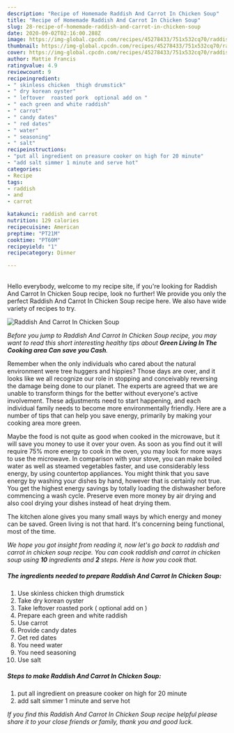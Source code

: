 ```yaml
---
description: "Recipe of Homemade Raddish And Carrot In Chicken Soup"
title: "Recipe of Homemade Raddish And Carrot In Chicken Soup"
slug: 28-recipe-of-homemade-raddish-and-carrot-in-chicken-soup
date: 2020-09-02T02:16:00.288Z
image: https://img-global.cpcdn.com/recipes/45278433/751x532cq70/raddish-and-carrot-in-chicken-soup-recipe-main-photo.jpg
thumbnail: https://img-global.cpcdn.com/recipes/45278433/751x532cq70/raddish-and-carrot-in-chicken-soup-recipe-main-photo.jpg
cover: https://img-global.cpcdn.com/recipes/45278433/751x532cq70/raddish-and-carrot-in-chicken-soup-recipe-main-photo.jpg
author: Mattie Francis
ratingvalue: 4.9
reviewcount: 9
recipeingredient:
- " skinless chicken  thigh drumstick"
- " dry korean oyster"
- " leftover  roasted pork  optional add on "
- " each green and white raddish"
- " carrot"
- " candy dates"
- " red dates"
- " water"
- " seasoning"
- " salt"
recipeinstructions:
- "put all ingredient on preasure cooker on high for 20 minute"
- "add salt simmer 1 minute and serve hot"
categories:
- Recipe
tags:
- raddish
- and
- carrot

katakunci: raddish and carrot 
nutrition: 129 calories
recipecuisine: American
preptime: "PT21M"
cooktime: "PT60M"
recipeyield: "1"
recipecategory: Dinner

---
```

<br>
Hello everybody, welcome to my recipe site, if you're looking for Raddish And Carrot In Chicken Soup recipe, look no further! We provide you only the perfect Raddish And Carrot In Chicken Soup recipe here. We also have wide variety of recipes to try.
<br>


![Raddish And Carrot In Chicken Soup](https://img-global.cpcdn.com/recipes/45278433/751x532cq70/raddish-and-carrot-in-chicken-soup-recipe-main-photo.jpg)

<i>Before you jump to Raddish And Carrot In Chicken Soup recipe, you may want to read this short interesting healthy tips about 
<strong>Green Living In The Cooking area Can save you Cash</strong>.</i>
</br>

Remember when the only individuals who cared about the natural environment were tree huggers and hippies? Those days are over, and it looks like we all recognize our role in stopping and conceivably reversing the damage being done to our planet. The experts are agreed that we are unable to transform things for the better without everyone's active involvement. These adjustments need to start happening, and each individual family needs to become more environmentally friendly. Here are a number of tips that can help you save energy, primarily by making your cooking area more green.

Maybe the food is not quite as good when cooked in the microwave, but it will save you money to use it over your oven. As soon as you find out it will require 75% more energy to cook in the oven, you may look for more ways to use the microwave. In comparison with your stove, you can make boiled water as well as steamed vegetables faster, and use considerably less energy, by using countertop appliances. You might think that you save energy by washing your dishes by hand, however that is certainly not true. You get the highest energy savings by totally loading the dishwasher before commencing a wash cycle. Preserve even more money by air drying and also cool drying your dishes instead of heat drying them.

The kitchen alone gives you many small ways by which energy and money can be saved. Green living is not that hard. It's concerning being functional, most of the time.


<i>We hope you got insight from reading it, now let's go back to raddish and carrot in chicken soup recipe. You can cook raddish and carrot in chicken soup using <strong>10</strong> ingredients and <strong>2</strong> steps. Here is how you cook that.
</i>

##### The ingredients needed to prepare Raddish And Carrot In Chicken Soup:

1. Use  skinless chicken  thigh drumstick
1. Take  dry korean oyster
1. Take  leftover  roasted pork ( optional add on )
1. Prepare  each green and white raddish
1. Use  carrot
1. Provide  candy dates
1. Get  red dates
1. You need  water
1. You need  seasoning
1. Use  salt


##### Steps to make Raddish And Carrot In Chicken Soup:

1. put all ingredient on preasure cooker on high for 20 minute
1. add salt simmer 1 minute and serve hot


<i>If you find this Raddish And Carrot In Chicken Soup recipe helpful please share it to your close friends or family, thank you and good luck.</i>
